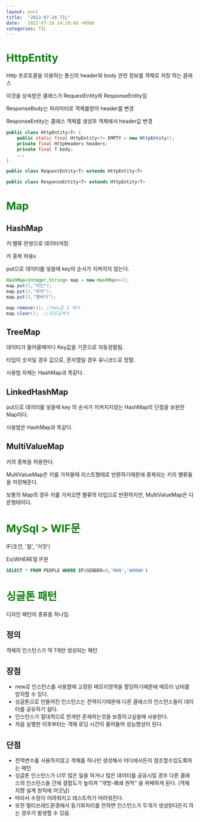 ```yaml
---
layout: post
title:  "2022-07-26 TIL"
date:   2022-07-26 14:29:06 +0900
categories: TIL
---
```


<span style="color:green">HttpEntity</span>
==========================================

Http 프로토콜을 이용하는 통신의 header와 body 관련 정보를 객체로 저장 하는 클래스

이것을 상속받은 클래스가 RequestEntity와 ResponseEntity임

ResponseBody는  파라미터로 객체를받아 header를 변경

ResponseEntity는 클래스 객체를 생성후 객체에서 header값 변경

```java
public class HttpEntity<T> {
    public static final HttpEntity<?> EMPTY = new HttpEntity();
    private final HttpHeaders headers;
    private final T body;
    ...
}
```
```java
public class RequestEntity<T> extends HttpEntity<T>

public class ResponseEntity<T> extends HttpEntity<T>
```

<span style="color:green">Map</span>
====================================

HashMap
-------

키:밸류 한쌍으로 데이터저장. 

키 중복 허용x

put으로 데이터를 넣을때 key의 순서가 지켜지지 않는다.
```java
HashMap<Integer,String> map = new HashMap<>();
map.put(1,"치킨");
map.put(2,"피자");
map.put(3,"햄버거");

map.remove(1); //key값 1 제거
map.clear();  //모든값제거
```

TreeMap
------
데이터가 들어올때마다 Key값을 기준으로 자동정렬됨.

타입이 숫자일 경우 값으로, 문자열일 경우 유니코드로 정렬.

사용법 자체는 HashMap과 똑같다.

LinkedHashMap
------------
put으로 데이터를 넣을때 key 의 순서가 지켜지지않는 HashMap의 단점을 보완한 Map이다.

사용법은 HashMap과 똑같다.

MultiValueMap
-------------
키의 중복을 허용한다.

MultiValueMap은  키를 가져올때 리스트형태로 반환하기때문에 중복되는 키의 밸류들을 저장해준다.

보통의 Map의 경우  키를 가져오면 밸류의 타입으로 반환하지만, MultiValueMap은 다른형태이다.

<span style="color:green">MySql > WIF문</span>
=============================================

IF(조건, '참', '거짓')

Ex)WHERE절 IF문
```sql
SELECT * FROM PEOPLE WHERE IF(GENDER=0,'MAN','WOMAN')

```

<span style="color:green">싱글톤 패턴</span>
=============================================

디자인 패턴의 종류중 하나임.

정의
---

객체의 인스턴스가 딱 1개만 생성되는 패턴


장점
---
- new로 인스턴스를 사용할때 고정된 메모리영역을 할당하기때문에 메모리 낭비를 방지할 수 있다.
- 싱글톤으로 만들어진 인스턴스는 전역이기때문에 다른 클래스의 인스턴스들이 데이터를 공유하기 쉽다.
- 인스턴스가 절대적으로 한개만 존재하는것을 보증하고싶을때 사용한다.
- 처음 실행한 이후부터는 객체 로딩 시간이 줄어들어 성능향상이 된다.


단점
---
- 전역변수를 사용하지않고 객체를 하나만 생성해서 어디에서든지 참조할수있도록하는 패턴
- 싱글톤 인스턴스가 너무 많은 일을 하거나 많은 데이터를 공유시킬 경우 다른 클래스의 인스턴스들 간에 결합도가 높아져 "개방-폐쇄 원칙" 을 위배하게 된다. (객체 지향 설계 원칙에 어긋남)
- 따라서 수정이 어려워지고 테스트하기 어려워진다.
- 또한 멀티쓰레드환경에서 동기화처리를 안하면 인스턴스가 두개가 생성된다든지 하는 경우가 발생할 수 있음.
